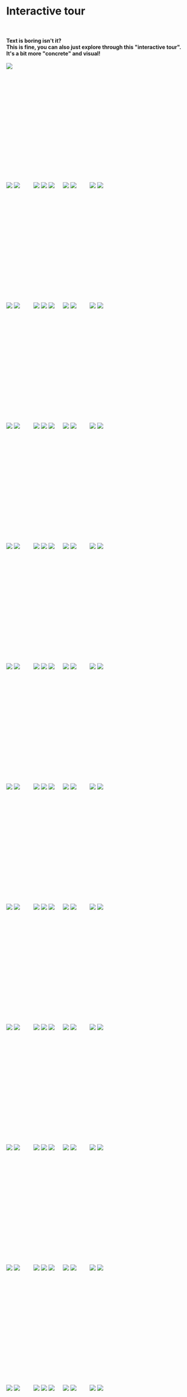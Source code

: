 # Interactive tour

<br><br>
<b>Text is boring isn't it?</b>  
<b>This is fine, you can also just explore through this "interactive tour".</b>  
<b>It's a bit more "concrete" and visual!</b>
<br><br>
<a href="https://github.com/pl453s/linux-mint-gnome/blob/main/github/tour.md#1msd"><img src="begin.png"></a>

<br><br><br><br><br><br><br><br><br><br><br><br><br><br><br><br>

<span id="1whl">
  <a href="https://github.com/pl453s/linux-mint-gnome/blob/main/github/tour.md#1whl"><img src="back_inactive.png"></a>
  <a href="https://github.com/pl453s/linux-mint-gnome/blob/main/github/tour.md#2whl"><img src="next.png"></a>
  &emsp;&emsp;
  <a href="https://github.com/pl453s/linux-mint-gnome/blob/main/github/tour.md#1whl"><img src="panel_on_inactive.png"></a>
  <a href="https://github.com/pl453s/linux-mint-gnome/blob/main/github/tour.md#1whl"><img src="dock_off_inactive.png"></a>
  <a href="https://github.com/pl453s/linux-mint-gnome/blob/main/github/tour.md#1whl"><img src="dash_off_inactive.png"></a>
  &emsp;
  <a href="https://github.com/pl453s/linux-mint-gnome/blob/main/github/tour.md#1whl"><img src="icons_off_inactive.png"></a>
  <a href="https://github.com/pl453s/linux-mint-gnome/blob/main/github/tour.md#1whl"><img src="dark_off_inactive.png"></a>
  &emsp;&emsp;
  <a href="https://github.com/pl453s/linux-mint-gnome/tree/main"><img src="exit.png"></a>
  <img src="1.gif">
</span>

<br><br><br><br><br><br><br><br><br><br><br><br><br><br><br><br>

<span id="1whd">
  <a href="https://github.com/pl453s/linux-mint-gnome/blob/main/github/tour.md#1whd"><img src="back_inactive.png"></a>
  <a href="https://github.com/pl453s/linux-mint-gnome/blob/main/github/tour.md#2whd"><img src="next.png"></a>
  &emsp;&emsp;
  <a href="https://github.com/pl453s/linux-mint-gnome/blob/main/github/tour.md#1whd"><img src="panel_on_inactive.png"></a>
  <a href="https://github.com/pl453s/linux-mint-gnome/blob/main/github/tour.md#1whd"><img src="dock_off_inactive.png"></a>
  <a href="https://github.com/pl453s/linux-mint-gnome/blob/main/github/tour.md#1whd"><img src="dash_off_inactive.png"></a>
  &emsp;
  <a href="https://github.com/pl453s/linux-mint-gnome/blob/main/github/tour.md#1whd"><img src="icons_off_inactive.png"></a>
  <a href="https://github.com/pl453s/linux-mint-gnome/blob/main/github/tour.md#1whd"><img src="dark_on_inactive.png"></a>
  &emsp;&emsp;
  <a href="https://github.com/pl453s/linux-mint-gnome/tree/main"><img src="exit.png"></a>
  <img src="1.gif">
</span>

<br><br><br><br><br><br><br><br><br><br><br><br><br><br><br><br>

<span id="1wsl">
  <a href="https://github.com/pl453s/linux-mint-gnome/blob/main/github/tour.md#1wsl"><img src="back_inactive.png"></a>
  <a href="https://github.com/pl453s/linux-mint-gnome/blob/main/github/tour.md#2wsl"><img src="next.png"></a>
  &emsp;&emsp;
  <a href="https://github.com/pl453s/linux-mint-gnome/blob/main/github/tour.md#1wsl"><img src="panel_on_inactive.png"></a>
  <a href="https://github.com/pl453s/linux-mint-gnome/blob/main/github/tour.md#1wsl"><img src="dock_off_inactive.png"></a>
  <a href="https://github.com/pl453s/linux-mint-gnome/blob/main/github/tour.md#1wsl"><img src="dash_off_inactive.png"></a>
  &emsp;
  <a href="https://github.com/pl453s/linux-mint-gnome/blob/main/github/tour.md#1wsl"><img src="icons_on_inactive.png"></a>
  <a href="https://github.com/pl453s/linux-mint-gnome/blob/main/github/tour.md#1wsl"><img src="dark_off_inactive.png"></a>
  &emsp;&emsp;
  <a href="https://github.com/pl453s/linux-mint-gnome/tree/main"><img src="exit.png"></a>
  <img src="1.gif">
</span>

<br><br><br><br><br><br><br><br><br><br><br><br><br><br><br><br>

<span id="1wsd">
  <a href="https://github.com/pl453s/linux-mint-gnome/blob/main/github/tour.md#1wsd"><img src="back_inactive.png"></a>
  <a href="https://github.com/pl453s/linux-mint-gnome/blob/main/github/tour.md#2wsd"><img src="next.png"></a>
  &emsp;&emsp;
  <a href="https://github.com/pl453s/linux-mint-gnome/blob/main/github/tour.md#1wsd"><img src="panel_on_inactive.png"></a>
  <a href="https://github.com/pl453s/linux-mint-gnome/blob/main/github/tour.md#1wsd"><img src="dock_off_inactive.png"></a>
  <a href="https://github.com/pl453s/linux-mint-gnome/blob/main/github/tour.md#1wsd"><img src="dash_off_inactive.png"></a>
  &emsp;
  <a href="https://github.com/pl453s/linux-mint-gnome/blob/main/github/tour.md#1wsd"><img src="icons_on_inactive.png"></a>
  <a href="https://github.com/pl453s/linux-mint-gnome/blob/main/github/tour.md#1wsd"><img src="dark_on_inactive.png"></a>
  &emsp;&emsp;
  <a href="https://github.com/pl453s/linux-mint-gnome/tree/main"><img src="exit.png"></a>
  <img src="1.gif">
</span>

<br><br><br><br><br><br><br><br><br><br><br><br><br><br><br><br>

<span id="1mhl">
  <a href="https://github.com/pl453s/linux-mint-gnome/blob/main/github/tour.md#1mhl"><img src="back_inactive.png"></a>
  <a href="https://github.com/pl453s/linux-mint-gnome/blob/main/github/tour.md#2mhl"><img src="next.png"></a>
  &emsp;&emsp;
  <a href="https://github.com/pl453s/linux-mint-gnome/blob/main/github/tour.md#1mhl"><img src="panel_off_inactive.png"></a>
  <a href="https://github.com/pl453s/linux-mint-gnome/blob/main/github/tour.md#1mhl"><img src="dock_on_inactive.png"></a>
  <a href="https://github.com/pl453s/linux-mint-gnome/blob/main/github/tour.md#1mhl"><img src="dash_off_inactive.png"></a>
  &emsp;
  <a href="https://github.com/pl453s/linux-mint-gnome/blob/main/github/tour.md#1mhl"><img src="icons_off_inactive.png"></a>
  <a href="https://github.com/pl453s/linux-mint-gnome/blob/main/github/tour.md#1mhl"><img src="dark_off_inactive.png"></a>
  &emsp;&emsp;
  <a href="https://github.com/pl453s/linux-mint-gnome/tree/main"><img src="exit.png"></a>
  <img src="1.gif">
</span>

<br><br><br><br><br><br><br><br><br><br><br><br><br><br><br><br>

<span id="1mhd">
  <a href="https://github.com/pl453s/linux-mint-gnome/blob/main/github/tour.md#1mhd"><img src="back_inactive.png"></a>
  <a href="https://github.com/pl453s/linux-mint-gnome/blob/main/github/tour.md#2mhd"><img src="next.png"></a>
  &emsp;&emsp;
  <a href="https://github.com/pl453s/linux-mint-gnome/blob/main/github/tour.md#1mhd"><img src="panel_off_inactive.png"></a>
  <a href="https://github.com/pl453s/linux-mint-gnome/blob/main/github/tour.md#1mhd"><img src="dock_on_inactive.png"></a>
  <a href="https://github.com/pl453s/linux-mint-gnome/blob/main/github/tour.md#1mhd"><img src="dash_off_inactive.png"></a>
  &emsp;
  <a href="https://github.com/pl453s/linux-mint-gnome/blob/main/github/tour.md#1mhd"><img src="icons_off_inactive.png"></a>
  <a href="https://github.com/pl453s/linux-mint-gnome/blob/main/github/tour.md#1mhd"><img src="dark_on_inactive.png"></a>
  &emsp;&emsp;
  <a href="https://github.com/pl453s/linux-mint-gnome/tree/main"><img src="exit.png"></a>
  <img src="1.gif">
</span>

<br><br><br><br><br><br><br><br><br><br><br><br><br><br><br><br>

<span id="1msl">
  <a href="https://github.com/pl453s/linux-mint-gnome/blob/main/github/tour.md#1msl"><img src="back_inactive.png"></a>
  <a href="https://github.com/pl453s/linux-mint-gnome/blob/main/github/tour.md#2msl"><img src="next.png"></a>
  &emsp;&emsp;
  <a href="https://github.com/pl453s/linux-mint-gnome/blob/main/github/tour.md#1msl"><img src="panel_off_inactive.png"></a>
  <a href="https://github.com/pl453s/linux-mint-gnome/blob/main/github/tour.md#1msl"><img src="dock_on_inactive.png"></a>
  <a href="https://github.com/pl453s/linux-mint-gnome/blob/main/github/tour.md#1msl"><img src="dash_off_inactive.png"></a>
  &emsp;
  <a href="https://github.com/pl453s/linux-mint-gnome/blob/main/github/tour.md#1msl"><img src="icons_on_inactive.png"></a>
  <a href="https://github.com/pl453s/linux-mint-gnome/blob/main/github/tour.md#1msl"><img src="dark_off_inactive.png"></a>
  &emsp;&emsp;
  <a href="https://github.com/pl453s/linux-mint-gnome/tree/main"><img src="exit.png"></a>
  <img src="1.gif">
</span>

<br><br><br><br><br><br><br><br><br><br><br><br><br><br><br><br>

<span id="1msd">
  <a href="https://github.com/pl453s/linux-mint-gnome/blob/main/github/tour.md#1msd"><img src="back_inactive.png"></a>
  <a href="https://github.com/pl453s/linux-mint-gnome/blob/main/github/tour.md#2msd"><img src="next.png"></a>
  &emsp;&emsp;
  <a href="https://github.com/pl453s/linux-mint-gnome/blob/main/github/tour.md#1msd"><img src="panel_off_inactive.png"></a>
  <a href="https://github.com/pl453s/linux-mint-gnome/blob/main/github/tour.md#1msd"><img src="dock_on_inactive.png"></a>
  <a href="https://github.com/pl453s/linux-mint-gnome/blob/main/github/tour.md#1msd"><img src="dash_off_inactive.png"></a>
  &emsp;
  <a href="https://github.com/pl453s/linux-mint-gnome/blob/main/github/tour.md#1msd"><img src="icons_on_inactive.png"></a>
  <a href="https://github.com/pl453s/linux-mint-gnome/blob/main/github/tour.md#1msd"><img src="dark_on_inactive.png"></a>
  &emsp;&emsp;
  <a href="https://github.com/pl453s/linux-mint-gnome/tree/main"><img src="exit.png"></a>
  <img src="1.gif">
</span>

<br><br><br><br><br><br><br><br><br><br><br><br><br><br><br><br>

<span id="1ghl">
  <a href="https://github.com/pl453s/linux-mint-gnome/blob/main/github/tour.md#1ghl"><img src="back_inactive.png"></a>
  <a href="https://github.com/pl453s/linux-mint-gnome/blob/main/github/tour.md#2ghl"><img src="next.png"></a>
  &emsp;&emsp;
  <a href="https://github.com/pl453s/linux-mint-gnome/blob/main/github/tour.md#1ghl"><img src="panel_off_inactive.png"></a>
  <a href="https://github.com/pl453s/linux-mint-gnome/blob/main/github/tour.md#1ghl"><img src="dock_off_inactive.png"></a>
  <a href="https://github.com/pl453s/linux-mint-gnome/blob/main/github/tour.md#1ghl"><img src="dash_on_inactive.png"></a>
  &emsp;
  <a href="https://github.com/pl453s/linux-mint-gnome/blob/main/github/tour.md#1ghl"><img src="icons_off_inactive.png"></a>
  <a href="https://github.com/pl453s/linux-mint-gnome/blob/main/github/tour.md#1ghl"><img src="dark_off_inactive.png"></a>
  &emsp;&emsp;
  <a href="https://github.com/pl453s/linux-mint-gnome/tree/main"><img src="exit.png"></a>
  <img src="1.gif">
</span>

<br><br><br><br><br><br><br><br><br><br><br><br><br><br><br><br>

<span id="1ghd">
  <a href="https://github.com/pl453s/linux-mint-gnome/blob/main/github/tour.md#1ghd"><img src="back_inactive.png"></a>
  <a href="https://github.com/pl453s/linux-mint-gnome/blob/main/github/tour.md#2ghd"><img src="next.png"></a>
  &emsp;&emsp;
  <a href="https://github.com/pl453s/linux-mint-gnome/blob/main/github/tour.md#1ghd"><img src="panel_off_inactive.png"></a>
  <a href="https://github.com/pl453s/linux-mint-gnome/blob/main/github/tour.md#1ghd"><img src="dock_off_inactive.png"></a>
  <a href="https://github.com/pl453s/linux-mint-gnome/blob/main/github/tour.md#1ghd"><img src="dash_on_inactive.png"></a>
  &emsp;
  <a href="https://github.com/pl453s/linux-mint-gnome/blob/main/github/tour.md#1ghd"><img src="icons_off_inactive.png"></a>
  <a href="https://github.com/pl453s/linux-mint-gnome/blob/main/github/tour.md#1ghd"><img src="dark_on_inactive.png"></a>
  &emsp;&emsp;
  <a href="https://github.com/pl453s/linux-mint-gnome/tree/main"><img src="exit.png"></a>
  <img src="1.gif">
</span>

<br><br><br><br><br><br><br><br><br><br><br><br><br><br><br><br>

<span id="1gsl">
  <a href="https://github.com/pl453s/linux-mint-gnome/blob/main/github/tour.md#1gsl"><img src="back_inactive.png"></a>
  <a href="https://github.com/pl453s/linux-mint-gnome/blob/main/github/tour.md#2gsl"><img src="next.png"></a>
  &emsp;&emsp;
  <a href="https://github.com/pl453s/linux-mint-gnome/blob/main/github/tour.md#1gsl"><img src="panel_off_inactive.png"></a>
  <a href="https://github.com/pl453s/linux-mint-gnome/blob/main/github/tour.md#1gsl"><img src="dock_off_inactive.png"></a>
  <a href="https://github.com/pl453s/linux-mint-gnome/blob/main/github/tour.md#1gsl"><img src="dash_on_inactive.png"></a>
  &emsp;
  <a href="https://github.com/pl453s/linux-mint-gnome/blob/main/github/tour.md#1gsl"><img src="icons_on_inactive.png"></a>
  <a href="https://github.com/pl453s/linux-mint-gnome/blob/main/github/tour.md#1gsl"><img src="dark_off_inactive.png"></a>
  &emsp;&emsp;
  <a href="https://github.com/pl453s/linux-mint-gnome/tree/main"><img src="exit.png"></a>
  <img src="1.gif">
</span>

<br><br><br><br><br><br><br><br><br><br><br><br><br><br><br><br>

<span id="1gsd">
  <a href="https://github.com/pl453s/linux-mint-gnome/blob/main/github/tour.md#1gsd"><img src="back_inactive.png"></a>
  <a href="https://github.com/pl453s/linux-mint-gnome/blob/main/github/tour.md#2gsd"><img src="next.png"></a>
  &emsp;&emsp;
  <a href="https://github.com/pl453s/linux-mint-gnome/blob/main/github/tour.md#1gsd"><img src="panel_off_inactive.png"></a>
  <a href="https://github.com/pl453s/linux-mint-gnome/blob/main/github/tour.md#1gsd"><img src="dock_off_inactive.png"></a>
  <a href="https://github.com/pl453s/linux-mint-gnome/blob/main/github/tour.md#1gsd"><img src="dash_on_inactive.png"></a>
  &emsp;
  <a href="https://github.com/pl453s/linux-mint-gnome/blob/main/github/tour.md#1gsd"><img src="icons_on_inactive.png"></a>
  <a href="https://github.com/pl453s/linux-mint-gnome/blob/main/github/tour.md#1gsd"><img src="dark_on_inactive.png"></a>
  &emsp;&emsp;
  <a href="https://github.com/pl453s/linux-mint-gnome/tree/main"><img src="exit.png"></a>
  <img src="1.gif">
</span>

<br><br><br><br><br><br><br><br><br><br><br><br><br><br><br><br>

<span id="2whl">
  <a href="https://github.com/pl453s/linux-mint-gnome/blob/main/github/tour.md#1whl"><img src="back.png"></a>
  <a href="https://github.com/pl453s/linux-mint-gnome/blob/main/github/tour.md#3whl"><img src="next.png"></a>
  &emsp;&emsp;
  <a href="https://github.com/pl453s/linux-mint-gnome/blob/main/github/tour.md#2whl"><img src="panel_on_inactive.png"></a>
  <a href="https://github.com/pl453s/linux-mint-gnome/blob/main/github/tour.md#2whl"><img src="dock_off_inactive.png"></a>
  <a href="https://github.com/pl453s/linux-mint-gnome/blob/main/github/tour.md#2whl"><img src="dash_off_inactive.png"></a>
  &emsp;
  <a href="https://github.com/pl453s/linux-mint-gnome/blob/main/github/tour.md#2whl"><img src="icons_off_inactive.png"></a>
  <a href="https://github.com/pl453s/linux-mint-gnome/blob/main/github/tour.md#2whl"><img src="dark_off_inactive.png"></a>
  &emsp;&emsp;
  <a href="https://github.com/pl453s/linux-mint-gnome/tree/main"><img src="exit.png"></a>
  <img src="2.png">
</span>

<br><br><br><br><br><br><br><br><br><br><br><br><br><br><br><br>

<span id="2whd">
  <a href="https://github.com/pl453s/linux-mint-gnome/blob/main/github/tour.md#1whd"><img src="back.png"></a>
  <a href="https://github.com/pl453s/linux-mint-gnome/blob/main/github/tour.md#3whd"><img src="next.png"></a>
  &emsp;&emsp;
  <a href="https://github.com/pl453s/linux-mint-gnome/blob/main/github/tour.md#2whd"><img src="panel_on_inactive.png"></a>
  <a href="https://github.com/pl453s/linux-mint-gnome/blob/main/github/tour.md#2whd"><img src="dock_off_inactive.png"></a>
  <a href="https://github.com/pl453s/linux-mint-gnome/blob/main/github/tour.md#2whd"><img src="dash_off_inactive.png"></a>
  &emsp;
  <a href="https://github.com/pl453s/linux-mint-gnome/blob/main/github/tour.md#2whd"><img src="icons_off_inactive.png"></a>
  <a href="https://github.com/pl453s/linux-mint-gnome/blob/main/github/tour.md#2whd"><img src="dark_on_inactive.png"></a>
  &emsp;&emsp;
  <a href="https://github.com/pl453s/linux-mint-gnome/tree/main"><img src="exit.png"></a>
  <img src="2.png">
</span>

<br><br><br><br><br><br><br><br><br><br><br><br><br><br><br><br>

<span id="2wsl">
  <a href="https://github.com/pl453s/linux-mint-gnome/blob/main/github/tour.md#1wsl"><img src="back.png"></a>
  <a href="https://github.com/pl453s/linux-mint-gnome/blob/main/github/tour.md#3wsl"><img src="next.png"></a>
  &emsp;&emsp;
  <a href="https://github.com/pl453s/linux-mint-gnome/blob/main/github/tour.md#2wsl"><img src="panel_on_inactive.png"></a>
  <a href="https://github.com/pl453s/linux-mint-gnome/blob/main/github/tour.md#2wsl"><img src="dock_off_inactive.png"></a>
  <a href="https://github.com/pl453s/linux-mint-gnome/blob/main/github/tour.md#2wsl"><img src="dash_off_inactive.png"></a>
  &emsp;
  <a href="https://github.com/pl453s/linux-mint-gnome/blob/main/github/tour.md#2wsl"><img src="icons_on_inactive.png"></a>
  <a href="https://github.com/pl453s/linux-mint-gnome/blob/main/github/tour.md#2wsl"><img src="dark_off_inactive.png"></a>
  &emsp;&emsp;
  <a href="https://github.com/pl453s/linux-mint-gnome/tree/main"><img src="exit.png"></a>
  <img src="2.png">
</span>

<br><br><br><br><br><br><br><br><br><br><br><br><br><br><br><br>

<span id="2wsd">
  <a href="https://github.com/pl453s/linux-mint-gnome/blob/main/github/tour.md#1wsd"><img src="back.png"></a>
  <a href="https://github.com/pl453s/linux-mint-gnome/blob/main/github/tour.md#3wsd"><img src="next.png"></a>
  &emsp;&emsp;
  <a href="https://github.com/pl453s/linux-mint-gnome/blob/main/github/tour.md#2wsd"><img src="panel_on_inactive.png"></a>
  <a href="https://github.com/pl453s/linux-mint-gnome/blob/main/github/tour.md#2wsd"><img src="dock_off_inactive.png"></a>
  <a href="https://github.com/pl453s/linux-mint-gnome/blob/main/github/tour.md#2wsd"><img src="dash_off_inactive.png"></a>
  &emsp;
  <a href="https://github.com/pl453s/linux-mint-gnome/blob/main/github/tour.md#2wsd"><img src="icons_on_inactive.png"></a>
  <a href="https://github.com/pl453s/linux-mint-gnome/blob/main/github/tour.md#2wsd"><img src="dark_on_inactive.png"></a>
  &emsp;&emsp;
  <a href="https://github.com/pl453s/linux-mint-gnome/tree/main"><img src="exit.png"></a>
  <img src="2.png">
</span>

<br><br><br><br><br><br><br><br><br><br><br><br><br><br><br><br>

<span id="2mhl">
  <a href="https://github.com/pl453s/linux-mint-gnome/blob/main/github/tour.md#1mhl"><img src="back.png"></a>
  <a href="https://github.com/pl453s/linux-mint-gnome/blob/main/github/tour.md#3mhl"><img src="next.png"></a>
  &emsp;&emsp;
  <a href="https://github.com/pl453s/linux-mint-gnome/blob/main/github/tour.md#2mhl"><img src="panel_off_inactive.png"></a>
  <a href="https://github.com/pl453s/linux-mint-gnome/blob/main/github/tour.md#2mhl"><img src="dock_on_inactive.png"></a>
  <a href="https://github.com/pl453s/linux-mint-gnome/blob/main/github/tour.md#2mhl"><img src="dash_off_inactive.png"></a>
  &emsp;
  <a href="https://github.com/pl453s/linux-mint-gnome/blob/main/github/tour.md#2mhl"><img src="icons_off_inactive.png"></a>
  <a href="https://github.com/pl453s/linux-mint-gnome/blob/main/github/tour.md#2mhl"><img src="dark_off_inactive.png"></a>
  &emsp;&emsp;
  <a href="https://github.com/pl453s/linux-mint-gnome/tree/main"><img src="exit.png"></a>
  <img src="2.png">
</span>

<br><br><br><br><br><br><br><br><br><br><br><br><br><br><br><br>

<span id="2mhd">
  <a href="https://github.com/pl453s/linux-mint-gnome/blob/main/github/tour.md#1mhd"><img src="back.png"></a>
  <a href="https://github.com/pl453s/linux-mint-gnome/blob/main/github/tour.md#3mhd"><img src="next.png"></a>
  &emsp;&emsp;
  <a href="https://github.com/pl453s/linux-mint-gnome/blob/main/github/tour.md#2mhd"><img src="panel_off_inactive.png"></a>
  <a href="https://github.com/pl453s/linux-mint-gnome/blob/main/github/tour.md#2mhd"><img src="dock_on_inactive.png"></a>
  <a href="https://github.com/pl453s/linux-mint-gnome/blob/main/github/tour.md#2mhd"><img src="dash_off_inactive.png"></a>
  &emsp;
  <a href="https://github.com/pl453s/linux-mint-gnome/blob/main/github/tour.md#2mhd"><img src="icons_off_inactive.png"></a>
  <a href="https://github.com/pl453s/linux-mint-gnome/blob/main/github/tour.md#2mhd"><img src="dark_on_inactive.png"></a>
  &emsp;&emsp;
  <a href="https://github.com/pl453s/linux-mint-gnome/tree/main"><img src="exit.png"></a>
  <img src="2.png">
</span>

<br><br><br><br><br><br><br><br><br><br><br><br><br><br><br><br>

<span id="2msl">
  <a href="https://github.com/pl453s/linux-mint-gnome/blob/main/github/tour.md#1msl"><img src="back.png"></a>
  <a href="https://github.com/pl453s/linux-mint-gnome/blob/main/github/tour.md#3msl"><img src="next.png"></a>
  &emsp;&emsp;
  <a href="https://github.com/pl453s/linux-mint-gnome/blob/main/github/tour.md#2msl"><img src="panel_off_inactive.png"></a>
  <a href="https://github.com/pl453s/linux-mint-gnome/blob/main/github/tour.md#2msl"><img src="dock_on_inactive.png"></a>
  <a href="https://github.com/pl453s/linux-mint-gnome/blob/main/github/tour.md#2msl"><img src="dash_off_inactive.png"></a>
  &emsp;
  <a href="https://github.com/pl453s/linux-mint-gnome/blob/main/github/tour.md#2msl"><img src="icons_on_inactive.png"></a>
  <a href="https://github.com/pl453s/linux-mint-gnome/blob/main/github/tour.md#2msl"><img src="dark_off_inactive.png"></a>
  &emsp;&emsp;
  <a href="https://github.com/pl453s/linux-mint-gnome/tree/main"><img src="exit.png"></a>
  <img src="2.png">
</span>

<br><br><br><br><br><br><br><br><br><br><br><br><br><br><br><br>

<span id="2msd">
  <a href="https://github.com/pl453s/linux-mint-gnome/blob/main/github/tour.md#1msd"><img src="back.png"></a>
  <a href="https://github.com/pl453s/linux-mint-gnome/blob/main/github/tour.md#3msd"><img src="next.png"></a>
  &emsp;&emsp;
  <a href="https://github.com/pl453s/linux-mint-gnome/blob/main/github/tour.md#2msd"><img src="panel_off_inactive.png"></a>
  <a href="https://github.com/pl453s/linux-mint-gnome/blob/main/github/tour.md#2msd"><img src="dock_on_inactive.png"></a>
  <a href="https://github.com/pl453s/linux-mint-gnome/blob/main/github/tour.md#2msd"><img src="dash_off_inactive.png"></a>
  &emsp;
  <a href="https://github.com/pl453s/linux-mint-gnome/blob/main/github/tour.md#2msd"><img src="icons_on_inactive.png"></a>
  <a href="https://github.com/pl453s/linux-mint-gnome/blob/main/github/tour.md#2msd"><img src="dark_on_inactive.png"></a>
  &emsp;&emsp;
  <a href="https://github.com/pl453s/linux-mint-gnome/tree/main"><img src="exit.png"></a>
  <img src="2.png">
</span>

<br><br><br><br><br><br><br><br><br><br><br><br><br><br><br><br>

<span id="2ghl">
  <a href="https://github.com/pl453s/linux-mint-gnome/blob/main/github/tour.md#1ghl"><img src="back.png"></a>
  <a href="https://github.com/pl453s/linux-mint-gnome/blob/main/github/tour.md#3ghl"><img src="next.png"></a>
  &emsp;&emsp;
  <a href="https://github.com/pl453s/linux-mint-gnome/blob/main/github/tour.md#2ghl"><img src="panel_off_inactive.png"></a>
  <a href="https://github.com/pl453s/linux-mint-gnome/blob/main/github/tour.md#2ghl"><img src="dock_off_inactive.png"></a>
  <a href="https://github.com/pl453s/linux-mint-gnome/blob/main/github/tour.md#2ghl"><img src="dash_on_inactive.png"></a>
  &emsp;
  <a href="https://github.com/pl453s/linux-mint-gnome/blob/main/github/tour.md#2ghl"><img src="icons_off_inactive.png"></a>
  <a href="https://github.com/pl453s/linux-mint-gnome/blob/main/github/tour.md#2ghl"><img src="dark_off_inactive.png"></a>
  &emsp;&emsp;
  <a href="https://github.com/pl453s/linux-mint-gnome/tree/main"><img src="exit.png"></a>
  <img src="2.png">
</span>

<br><br><br><br><br><br><br><br><br><br><br><br><br><br><br><br>

<span id="2ghd">
  <a href="https://github.com/pl453s/linux-mint-gnome/blob/main/github/tour.md#1ghd"><img src="back.png"></a>
  <a href="https://github.com/pl453s/linux-mint-gnome/blob/main/github/tour.md#3ghd"><img src="next.png"></a>
  &emsp;&emsp;
  <a href="https://github.com/pl453s/linux-mint-gnome/blob/main/github/tour.md#2ghd"><img src="panel_off_inactive.png"></a>
  <a href="https://github.com/pl453s/linux-mint-gnome/blob/main/github/tour.md#2ghd"><img src="dock_off_inactive.png"></a>
  <a href="https://github.com/pl453s/linux-mint-gnome/blob/main/github/tour.md#2ghd"><img src="dash_on_inactive.png"></a>
  &emsp;
  <a href="https://github.com/pl453s/linux-mint-gnome/blob/main/github/tour.md#2ghd"><img src="icons_off_inactive.png"></a>
  <a href="https://github.com/pl453s/linux-mint-gnome/blob/main/github/tour.md#2ghd"><img src="dark_on_inactive.png"></a>
  &emsp;&emsp;
  <a href="https://github.com/pl453s/linux-mint-gnome/tree/main"><img src="exit.png"></a>
  <img src="2.png">
</span>

<br><br><br><br><br><br><br><br><br><br><br><br><br><br><br><br>

<span id="2gsl">
  <a href="https://github.com/pl453s/linux-mint-gnome/blob/main/github/tour.md#1gsl"><img src="back.png"></a>
  <a href="https://github.com/pl453s/linux-mint-gnome/blob/main/github/tour.md#3gsl"><img src="next.png"></a>
  &emsp;&emsp;
  <a href="https://github.com/pl453s/linux-mint-gnome/blob/main/github/tour.md#2gsl"><img src="panel_off_inactive.png"></a>
  <a href="https://github.com/pl453s/linux-mint-gnome/blob/main/github/tour.md#2gsl"><img src="dock_off_inactive.png"></a>
  <a href="https://github.com/pl453s/linux-mint-gnome/blob/main/github/tour.md#2gsl"><img src="dash_on_inactive.png"></a>
  &emsp;
  <a href="https://github.com/pl453s/linux-mint-gnome/blob/main/github/tour.md#2gsl"><img src="icons_on_inactive.png"></a>
  <a href="https://github.com/pl453s/linux-mint-gnome/blob/main/github/tour.md#2gsl"><img src="dark_off_inactive.png"></a>
  &emsp;&emsp;
  <a href="https://github.com/pl453s/linux-mint-gnome/tree/main"><img src="exit.png"></a>
  <img src="2.png">
</span>

<br><br><br><br><br><br><br><br><br><br><br><br><br><br><br><br>

<span id="2gsd">
  <a href="https://github.com/pl453s/linux-mint-gnome/blob/main/github/tour.md#1gsd"><img src="back.png"></a>
  <a href="https://github.com/pl453s/linux-mint-gnome/blob/main/github/tour.md#3gsd"><img src="next.png"></a>
  &emsp;&emsp;
  <a href="https://github.com/pl453s/linux-mint-gnome/blob/main/github/tour.md#2gsd"><img src="panel_off_inactive.png"></a>
  <a href="https://github.com/pl453s/linux-mint-gnome/blob/main/github/tour.md#2gsd"><img src="dock_off_inactive.png"></a>
  <a href="https://github.com/pl453s/linux-mint-gnome/blob/main/github/tour.md#2gsd"><img src="dash_on_inactive.png"></a>
  &emsp;
  <a href="https://github.com/pl453s/linux-mint-gnome/blob/main/github/tour.md#2gsd"><img src="icons_on_inactive.png"></a>
  <a href="https://github.com/pl453s/linux-mint-gnome/blob/main/github/tour.md#2gsd"><img src="dark_on_inactive.png"></a>
  &emsp;&emsp;
  <a href="https://github.com/pl453s/linux-mint-gnome/tree/main"><img src="exit.png"></a>
  <img src="2.png">
</span>

<br><br><br><br><br><br><br><br><br><br><br><br><br><br><br><br>

<span id="3whl">
  <a href="https://github.com/pl453s/linux-mint-gnome/blob/main/github/tour.md#2whl"><img src="back.png"></a>
  <a href="https://github.com/pl453s/linux-mint-gnome/blob/main/github/tour.md#4whl"><img src="next.png"></a>
  &emsp;&emsp;
  <a href="https://github.com/pl453s/linux-mint-gnome/blob/main/github/tour.md#3whl"><img src="panel_on.png"></a>
  <a href="https://github.com/pl453s/linux-mint-gnome/blob/main/github/tour.md#3mhl"><img src="dock_off.png"></a>
  <a href="https://github.com/pl453s/linux-mint-gnome/blob/main/github/tour.md#3ghl"><img src="dash_off.png"></a>
  &emsp;
  <a href="https://github.com/pl453s/linux-mint-gnome/blob/main/github/tour.md#3wsl"><img src="icons_off.png"></a>
  <a href="https://github.com/pl453s/linux-mint-gnome/blob/main/github/tour.md#3whd"><img src="dark_off.png"></a>
  &emsp;&emsp;
  <a href="https://github.com/pl453s/linux-mint-gnome/tree/main"><img src="exit.png"></a>
  <img src="3_whl.png">
</span>

<br><br><br><br><br><br><br><br><br><br><br><br><br><br><br><br>

<span id="3whd">
  <a href="https://github.com/pl453s/linux-mint-gnome/blob/main/github/tour.md#2whd"><img src="back.png"></a>
  <a href="https://github.com/pl453s/linux-mint-gnome/blob/main/github/tour.md#4whd"><img src="next.png"></a>
  &emsp;&emsp;
  <a href="https://github.com/pl453s/linux-mint-gnome/blob/main/github/tour.md#3whd"><img src="panel_on.png"></a>
  <a href="https://github.com/pl453s/linux-mint-gnome/blob/main/github/tour.md#3mhd"><img src="dock_off.png"></a>
  <a href="https://github.com/pl453s/linux-mint-gnome/blob/main/github/tour.md#3ghd"><img src="dash_off.png"></a>
  &emsp;
  <a href="https://github.com/pl453s/linux-mint-gnome/blob/main/github/tour.md#3wsd"><img src="icons_off.png"></a>
  <a href="https://github.com/pl453s/linux-mint-gnome/blob/main/github/tour.md#3whl"><img src="dark_on.png"></a>
  &emsp;&emsp;
  <a href="https://github.com/pl453s/linux-mint-gnome/tree/main"><img src="exit.png"></a>
  <img src="3_whd.png">
</span>

<br><br><br><br><br><br><br><br><br><br><br><br><br><br><br><br>

<span id="3wsl">
  <a href="https://github.com/pl453s/linux-mint-gnome/blob/main/github/tour.md#2wsl"><img src="back.png"></a>
  <a href="https://github.com/pl453s/linux-mint-gnome/blob/main/github/tour.md#4wsl"><img src="next.png"></a>
  &emsp;&emsp;
  <a href="https://github.com/pl453s/linux-mint-gnome/blob/main/github/tour.md#3wsl"><img src="panel_on.png"></a>
  <a href="https://github.com/pl453s/linux-mint-gnome/blob/main/github/tour.md#3msl"><img src="dock_off.png"></a>
  <a href="https://github.com/pl453s/linux-mint-gnome/blob/main/github/tour.md#3gsl"><img src="dash_off.png"></a>
  &emsp;
  <a href="https://github.com/pl453s/linux-mint-gnome/blob/main/github/tour.md#3whl"><img src="icons_on.png"></a>
  <a href="https://github.com/pl453s/linux-mint-gnome/blob/main/github/tour.md#3wsd"><img src="dark_off.png"></a>
  &emsp;&emsp;
  <a href="https://github.com/pl453s/linux-mint-gnome/tree/main"><img src="exit.png"></a>
  <img src="3_wsl.png">
</span>

<br><br><br><br><br><br><br><br><br><br><br><br><br><br><br><br>

<span id="3wsd">
  <a href="https://github.com/pl453s/linux-mint-gnome/blob/main/github/tour.md#2wsd"><img src="back.png"></a>
  <a href="https://github.com/pl453s/linux-mint-gnome/blob/main/github/tour.md#4wsd"><img src="next.png"></a>
  &emsp;&emsp;
  <a href="https://github.com/pl453s/linux-mint-gnome/blob/main/github/tour.md#3wsd"><img src="panel_on.png"></a>
  <a href="https://github.com/pl453s/linux-mint-gnome/blob/main/github/tour.md#3msd"><img src="dock_off.png"></a>
  <a href="https://github.com/pl453s/linux-mint-gnome/blob/main/github/tour.md#3gsd"><img src="dash_off.png"></a>
  &emsp;
  <a href="https://github.com/pl453s/linux-mint-gnome/blob/main/github/tour.md#3whd"><img src="icons_on.png"></a>
  <a href="https://github.com/pl453s/linux-mint-gnome/blob/main/github/tour.md#3wsl"><img src="dark_on.png"></a>
  &emsp;&emsp;
  <a href="https://github.com/pl453s/linux-mint-gnome/tree/main"><img src="exit.png"></a>
  <img src="3_wsd.png">
</span>

<br><br><br><br><br><br><br><br><br><br><br><br><br><br><br><br>

<span id="3mhl">
  <a href="https://github.com/pl453s/linux-mint-gnome/blob/main/github/tour.md#2mhl"><img src="back.png"></a>
  <a href="https://github.com/pl453s/linux-mint-gnome/blob/main/github/tour.md#4mhl"><img src="next.png"></a>
  &emsp;&emsp;
  <a href="https://github.com/pl453s/linux-mint-gnome/blob/main/github/tour.md#3whl"><img src="panel_off.png"></a>
  <a href="https://github.com/pl453s/linux-mint-gnome/blob/main/github/tour.md#3mhl"><img src="dock_on.png"></a>
  <a href="https://github.com/pl453s/linux-mint-gnome/blob/main/github/tour.md#3ghl"><img src="dash_off.png"></a>
  &emsp;
  <a href="https://github.com/pl453s/linux-mint-gnome/blob/main/github/tour.md#3msl"><img src="icons_off.png"></a>
  <a href="https://github.com/pl453s/linux-mint-gnome/blob/main/github/tour.md#3mhd"><img src="dark_off.png"></a>
  &emsp;&emsp;
  <a href="https://github.com/pl453s/linux-mint-gnome/tree/main"><img src="exit.png"></a>
  <img src="3_mhl.png">
</span>

<br><br><br><br><br><br><br><br><br><br><br><br><br><br><br><br>

<span id="3mhd">
  <a href="https://github.com/pl453s/linux-mint-gnome/blob/main/github/tour.md#2mhd"><img src="back.png"></a>
  <a href="https://github.com/pl453s/linux-mint-gnome/blob/main/github/tour.md#4mhd"><img src="next.png"></a>
  &emsp;&emsp;
  <a href="https://github.com/pl453s/linux-mint-gnome/blob/main/github/tour.md#3whd"><img src="panel_off.png"></a>
  <a href="https://github.com/pl453s/linux-mint-gnome/blob/main/github/tour.md#3mhd"><img src="dock_on.png"></a>
  <a href="https://github.com/pl453s/linux-mint-gnome/blob/main/github/tour.md#3ghd"><img src="dash_off.png"></a>
  &emsp;
  <a href="https://github.com/pl453s/linux-mint-gnome/blob/main/github/tour.md#3msd"><img src="icons_off.png"></a>
  <a href="https://github.com/pl453s/linux-mint-gnome/blob/main/github/tour.md#3mhl"><img src="dark_on.png"></a>
  &emsp;&emsp;
  <a href="https://github.com/pl453s/linux-mint-gnome/tree/main"><img src="exit.png"></a>
  <img src="3_mhd.png">
</span>

<br><br><br><br><br><br><br><br><br><br><br><br><br><br><br><br>

<span id="3msl">
  <a href="https://github.com/pl453s/linux-mint-gnome/blob/main/github/tour.md#2msl"><img src="back.png"></a>
  <a href="https://github.com/pl453s/linux-mint-gnome/blob/main/github/tour.md#4msl"><img src="next.png"></a>
  &emsp;&emsp;
  <a href="https://github.com/pl453s/linux-mint-gnome/blob/main/github/tour.md#3wsl"><img src="panel_off.png"></a>
  <a href="https://github.com/pl453s/linux-mint-gnome/blob/main/github/tour.md#3msl"><img src="dock_on.png"></a>
  <a href="https://github.com/pl453s/linux-mint-gnome/blob/main/github/tour.md#3gsl"><img src="dash_off.png"></a>
  &emsp;
  <a href="https://github.com/pl453s/linux-mint-gnome/blob/main/github/tour.md#3mhl"><img src="icons_on.png"></a>
  <a href="https://github.com/pl453s/linux-mint-gnome/blob/main/github/tour.md#3msd"><img src="dark_off.png"></a>
  &emsp;&emsp;
  <a href="https://github.com/pl453s/linux-mint-gnome/tree/main"><img src="exit.png"></a>
  <img src="3_msl.png">
</span>

<br><br><br><br><br><br><br><br><br><br><br><br><br><br><br><br>

<span id="3msd">
  <a href="https://github.com/pl453s/linux-mint-gnome/blob/main/github/tour.md#2msd"><img src="back.png"></a>
  <a href="https://github.com/pl453s/linux-mint-gnome/blob/main/github/tour.md#4msd"><img src="next.png"></a>
  &emsp;&emsp;
  <a href="https://github.com/pl453s/linux-mint-gnome/blob/main/github/tour.md#3wsd"><img src="panel_off.png"></a>
  <a href="https://github.com/pl453s/linux-mint-gnome/blob/main/github/tour.md#3msd"><img src="dock_on.png"></a>
  <a href="https://github.com/pl453s/linux-mint-gnome/blob/main/github/tour.md#3gsd"><img src="dash_off.png"></a>
  &emsp;
  <a href="https://github.com/pl453s/linux-mint-gnome/blob/main/github/tour.md#3mhd"><img src="icons_on.png"></a>
  <a href="https://github.com/pl453s/linux-mint-gnome/blob/main/github/tour.md#3msl"><img src="dark_on.png"></a>
  &emsp;&emsp;
  <a href="https://github.com/pl453s/linux-mint-gnome/tree/main"><img src="exit.png"></a>
  <img src="3_msd.png">
</span>

<br><br><br><br><br><br><br><br><br><br><br><br><br><br><br><br>

<span id="3ghl">
  <a href="https://github.com/pl453s/linux-mint-gnome/blob/main/github/tour.md#2ghl"><img src="back.png"></a>
  <a href="https://github.com/pl453s/linux-mint-gnome/blob/main/github/tour.md#4ghl"><img src="next.png"></a>
  &emsp;&emsp;
  <a href="https://github.com/pl453s/linux-mint-gnome/blob/main/github/tour.md#3whl"><img src="panel_off.png"></a>
  <a href="https://github.com/pl453s/linux-mint-gnome/blob/main/github/tour.md#3mhl"><img src="dock_off.png"></a>
  <a href="https://github.com/pl453s/linux-mint-gnome/blob/main/github/tour.md#3ghl"><img src="dash_on.png"></a>
  &emsp;
  <a href="https://github.com/pl453s/linux-mint-gnome/blob/main/github/tour.md#3gsl"><img src="icons_off.png"></a>
  <a href="https://github.com/pl453s/linux-mint-gnome/blob/main/github/tour.md#3ghd"><img src="dark_off.png"></a>
  &emsp;&emsp;
  <a href="https://github.com/pl453s/linux-mint-gnome/tree/main"><img src="exit.png"></a>
  <img src="3_ghl.png">
</span>

<br><br><br><br><br><br><br><br><br><br><br><br><br><br><br><br>

<span id="3ghd">
  <a href="https://github.com/pl453s/linux-mint-gnome/blob/main/github/tour.md#2ghd"><img src="back.png"></a>
  <a href="https://github.com/pl453s/linux-mint-gnome/blob/main/github/tour.md#4ghd"><img src="next.png"></a>
  &emsp;&emsp;
  <a href="https://github.com/pl453s/linux-mint-gnome/blob/main/github/tour.md#3whd"><img src="panel_off.png"></a>
  <a href="https://github.com/pl453s/linux-mint-gnome/blob/main/github/tour.md#3mhd"><img src="dock_off.png"></a>
  <a href="https://github.com/pl453s/linux-mint-gnome/blob/main/github/tour.md#3ghd"><img src="dash_on.png"></a>
  &emsp;
  <a href="https://github.com/pl453s/linux-mint-gnome/blob/main/github/tour.md#3gsd"><img src="icons_off.png"></a>
  <a href="https://github.com/pl453s/linux-mint-gnome/blob/main/github/tour.md#3ghl"><img src="dark_on.png"></a>
  &emsp;&emsp;
  <a href="https://github.com/pl453s/linux-mint-gnome/tree/main"><img src="exit.png"></a>
  <img src="3_ghd.png">
</span>

<br><br><br><br><br><br><br><br><br><br><br><br><br><br><br><br>

<span id="3gsl">
  <a href="https://github.com/pl453s/linux-mint-gnome/blob/main/github/tour.md#2gsl"><img src="back.png"></a>
  <a href="https://github.com/pl453s/linux-mint-gnome/blob/main/github/tour.md#4gsl"><img src="next.png"></a>
  &emsp;&emsp;
  <a href="https://github.com/pl453s/linux-mint-gnome/blob/main/github/tour.md#3wsl"><img src="panel_off.png"></a>
  <a href="https://github.com/pl453s/linux-mint-gnome/blob/main/github/tour.md#3msl"><img src="dock_off.png"></a>
  <a href="https://github.com/pl453s/linux-mint-gnome/blob/main/github/tour.md#3gsl"><img src="dash_on.png"></a>
  &emsp;
  <a href="https://github.com/pl453s/linux-mint-gnome/blob/main/github/tour.md#3ghl"><img src="icons_on.png"></a>
  <a href="https://github.com/pl453s/linux-mint-gnome/blob/main/github/tour.md#3gsd"><img src="dark_off.png"></a>
  &emsp;&emsp;
  <a href="https://github.com/pl453s/linux-mint-gnome/tree/main"><img src="exit.png"></a>
  <img src="3_gsl.png">
</span>

<br><br><br><br><br><br><br><br><br><br><br><br><br><br><br><br>

<span id="3gsd">
  <a href="https://github.com/pl453s/linux-mint-gnome/blob/main/github/tour.md#2gsd"><img src="back.png"></a>
  <a href="https://github.com/pl453s/linux-mint-gnome/blob/main/github/tour.md#4gsd"><img src="next.png"></a>
  &emsp;&emsp;
  <a href="https://github.com/pl453s/linux-mint-gnome/blob/main/github/tour.md#3wsd"><img src="panel_off.png"></a>
  <a href="https://github.com/pl453s/linux-mint-gnome/blob/main/github/tour.md#3msd"><img src="dock_off.png"></a>
  <a href="https://github.com/pl453s/linux-mint-gnome/blob/main/github/tour.md#3gsd"><img src="dash_on.png"></a>
  &emsp;
  <a href="https://github.com/pl453s/linux-mint-gnome/blob/main/github/tour.md#3ghd"><img src="icons_on.png"></a>
  <a href="https://github.com/pl453s/linux-mint-gnome/blob/main/github/tour.md#3gsl"><img src="dark_on.png"></a>
  &emsp;&emsp;
  <a href="https://github.com/pl453s/linux-mint-gnome/tree/main"><img src="exit.png"></a>
  <img src="3_gsd.png">
</span>

<br><br><br><br><br><br><br><br><br><br><br><br><br><br><br><br>

<span id="4whl">
  <a href="https://github.com/pl453s/linux-mint-gnome/blob/main/github/tour.md#3whl"><img src="back.png"></a>
  <a href="https://github.com/pl453s/linux-mint-gnome/blob/main/github/tour.md#5whl"><img src="next.png"></a>
  &emsp;&emsp;
  <a href="https://github.com/pl453s/linux-mint-gnome/blob/main/github/tour.md#4whl"><img src="panel_on.png"></a>
  <a href="https://github.com/pl453s/linux-mint-gnome/blob/main/github/tour.md#4mhl"><img src="dock_off.png"></a>
  <a href="https://github.com/pl453s/linux-mint-gnome/blob/main/github/tour.md#4ghl"><img src="dash_off.png"></a>
  &emsp;
  <a href="https://github.com/pl453s/linux-mint-gnome/blob/main/github/tour.md#4wsl"><img src="icons_off.png"></a>
  <a href="https://github.com/pl453s/linux-mint-gnome/blob/main/github/tour.md#4whd"><img src="dark_off.png"></a>
  &emsp;&emsp;
  <a href="https://github.com/pl453s/linux-mint-gnome/tree/main"><img src="exit.png"></a>
  <img src="4_whl.png">
</span>

<br><br><br><br><br><br><br><br><br><br><br><br><br><br><br><br>

<span id="4whd">
  <a href="https://github.com/pl453s/linux-mint-gnome/blob/main/github/tour.md#3whd"><img src="back.png"></a>
  <a href="https://github.com/pl453s/linux-mint-gnome/blob/main/github/tour.md#5whd"><img src="next.png"></a>
  &emsp;&emsp;
  <a href="https://github.com/pl453s/linux-mint-gnome/blob/main/github/tour.md#4whd"><img src="panel_on.png"></a>
  <a href="https://github.com/pl453s/linux-mint-gnome/blob/main/github/tour.md#4mhd"><img src="dock_off.png"></a>
  <a href="https://github.com/pl453s/linux-mint-gnome/blob/main/github/tour.md#4ghd"><img src="dash_off.png"></a>
  &emsp;
  <a href="https://github.com/pl453s/linux-mint-gnome/blob/main/github/tour.md#4wsd"><img src="icons_off.png"></a>
  <a href="https://github.com/pl453s/linux-mint-gnome/blob/main/github/tour.md#4whl"><img src="dark_on.png"></a>
  &emsp;&emsp;
  <a href="https://github.com/pl453s/linux-mint-gnome/tree/main"><img src="exit.png"></a>
  <img src="4_whd.png">
</span>

<br><br><br><br><br><br><br><br><br><br><br><br><br><br><br><br>

<span id="4wsl">
  <a href="https://github.com/pl453s/linux-mint-gnome/blob/main/github/tour.md#3wsl"><img src="back.png"></a>
  <a href="https://github.com/pl453s/linux-mint-gnome/blob/main/github/tour.md#5wsl"><img src="next.png"></a>
  &emsp;&emsp;
  <a href="https://github.com/pl453s/linux-mint-gnome/blob/main/github/tour.md#4wsl"><img src="panel_on.png"></a>
  <a href="https://github.com/pl453s/linux-mint-gnome/blob/main/github/tour.md#4msl"><img src="dock_off.png"></a>
  <a href="https://github.com/pl453s/linux-mint-gnome/blob/main/github/tour.md#4gsl"><img src="dash_off.png"></a>
  &emsp;
  <a href="https://github.com/pl453s/linux-mint-gnome/blob/main/github/tour.md#4whl"><img src="icons_on.png"></a>
  <a href="https://github.com/pl453s/linux-mint-gnome/blob/main/github/tour.md#4wsd"><img src="dark_off.png"></a>
  &emsp;&emsp;
  <a href="https://github.com/pl453s/linux-mint-gnome/tree/main"><img src="exit.png"></a>
  <img src="4_wsl.png">
</span>

<br><br><br><br><br><br><br><br><br><br><br><br><br><br><br><br>

<span id="4wsd">
  <a href="https://github.com/pl453s/linux-mint-gnome/blob/main/github/tour.md#3wsd"><img src="back.png"></a>
  <a href="https://github.com/pl453s/linux-mint-gnome/blob/main/github/tour.md#5wsd"><img src="next.png"></a>
  &emsp;&emsp;
  <a href="https://github.com/pl453s/linux-mint-gnome/blob/main/github/tour.md#4wsd"><img src="panel_on.png"></a>
  <a href="https://github.com/pl453s/linux-mint-gnome/blob/main/github/tour.md#4msd"><img src="dock_off.png"></a>
  <a href="https://github.com/pl453s/linux-mint-gnome/blob/main/github/tour.md#4gsd"><img src="dash_off.png"></a>
  &emsp;
  <a href="https://github.com/pl453s/linux-mint-gnome/blob/main/github/tour.md#4whd"><img src="icons_on.png"></a>
  <a href="https://github.com/pl453s/linux-mint-gnome/blob/main/github/tour.md#4wsl"><img src="dark_on.png"></a>
  &emsp;&emsp;
  <a href="https://github.com/pl453s/linux-mint-gnome/tree/main"><img src="exit.png"></a>
  <img src="4_wsd.png">
</span>

<br><br><br><br><br><br><br><br><br><br><br><br><br><br><br><br>

<span id="4mhl">
  <a href="https://github.com/pl453s/linux-mint-gnome/blob/main/github/tour.md#3mhl"><img src="back.png"></a>
  <a href="https://github.com/pl453s/linux-mint-gnome/blob/main/github/tour.md#5mhl"><img src="next.png"></a>
  &emsp;&emsp;
  <a href="https://github.com/pl453s/linux-mint-gnome/blob/main/github/tour.md#4whl"><img src="panel_off.png"></a>
  <a href="https://github.com/pl453s/linux-mint-gnome/blob/main/github/tour.md#4mhl"><img src="dock_on.png"></a>
  <a href="https://github.com/pl453s/linux-mint-gnome/blob/main/github/tour.md#4ghl"><img src="dash_off.png"></a>
  &emsp;
  <a href="https://github.com/pl453s/linux-mint-gnome/blob/main/github/tour.md#4msl"><img src="icons_off.png"></a>
  <a href="https://github.com/pl453s/linux-mint-gnome/blob/main/github/tour.md#4mhd"><img src="dark_off.png"></a>
  &emsp;&emsp;
  <a href="https://github.com/pl453s/linux-mint-gnome/tree/main"><img src="exit.png"></a>
  <img src="4_mhl.png">
</span>

<br><br><br><br><br><br><br><br><br><br><br><br><br><br><br><br>

<span id="4mhd">
  <a href="https://github.com/pl453s/linux-mint-gnome/blob/main/github/tour.md#3mhd"><img src="back.png"></a>
  <a href="https://github.com/pl453s/linux-mint-gnome/blob/main/github/tour.md#5mhd"><img src="next.png"></a>
  &emsp;&emsp;
  <a href="https://github.com/pl453s/linux-mint-gnome/blob/main/github/tour.md#4whd"><img src="panel_off.png"></a>
  <a href="https://github.com/pl453s/linux-mint-gnome/blob/main/github/tour.md#4mhd"><img src="dock_on.png"></a>
  <a href="https://github.com/pl453s/linux-mint-gnome/blob/main/github/tour.md#4ghd"><img src="dash_off.png"></a>
  &emsp;
  <a href="https://github.com/pl453s/linux-mint-gnome/blob/main/github/tour.md#4msd"><img src="icons_off.png"></a>
  <a href="https://github.com/pl453s/linux-mint-gnome/blob/main/github/tour.md#4mhl"><img src="dark_on.png"></a>
  &emsp;&emsp;
  <a href="https://github.com/pl453s/linux-mint-gnome/tree/main"><img src="exit.png"></a>
  <img src="4_mhd.png">
</span>

<br><br><br><br><br><br><br><br><br><br><br><br><br><br><br><br>

<span id="4msl">
  <a href="https://github.com/pl453s/linux-mint-gnome/blob/main/github/tour.md#3msl"><img src="back.png"></a>
  <a href="https://github.com/pl453s/linux-mint-gnome/blob/main/github/tour.md#5msl"><img src="next.png"></a>
  &emsp;&emsp;
  <a href="https://github.com/pl453s/linux-mint-gnome/blob/main/github/tour.md#4wsl"><img src="panel_off.png"></a>
  <a href="https://github.com/pl453s/linux-mint-gnome/blob/main/github/tour.md#4msl"><img src="dock_on.png"></a>
  <a href="https://github.com/pl453s/linux-mint-gnome/blob/main/github/tour.md#4gsl"><img src="dash_off.png"></a>
  &emsp;
  <a href="https://github.com/pl453s/linux-mint-gnome/blob/main/github/tour.md#4mhl"><img src="icons_on.png"></a>
  <a href="https://github.com/pl453s/linux-mint-gnome/blob/main/github/tour.md#4msd"><img src="dark_off.png"></a>
  &emsp;&emsp;
  <a href="https://github.com/pl453s/linux-mint-gnome/tree/main"><img src="exit.png"></a>
  <img src="4_msl.png">
</span>

<br><br><br><br><br><br><br><br><br><br><br><br><br><br><br><br>

<span id="4msd">
  <a href="https://github.com/pl453s/linux-mint-gnome/blob/main/github/tour.md#3msd"><img src="back.png"></a>
  <a href="https://github.com/pl453s/linux-mint-gnome/blob/main/github/tour.md#5msd"><img src="next.png"></a>
  &emsp;&emsp;
  <a href="https://github.com/pl453s/linux-mint-gnome/blob/main/github/tour.md#4wsd"><img src="panel_off.png"></a>
  <a href="https://github.com/pl453s/linux-mint-gnome/blob/main/github/tour.md#4msd"><img src="dock_on.png"></a>
  <a href="https://github.com/pl453s/linux-mint-gnome/blob/main/github/tour.md#4gsd"><img src="dash_off.png"></a>
  &emsp;
  <a href="https://github.com/pl453s/linux-mint-gnome/blob/main/github/tour.md#4mhd"><img src="icons_on.png"></a>
  <a href="https://github.com/pl453s/linux-mint-gnome/blob/main/github/tour.md#4msl"><img src="dark_on.png"></a>
  &emsp;&emsp;
  <a href="https://github.com/pl453s/linux-mint-gnome/tree/main"><img src="exit.png"></a>
  <img src="4_msd.png">
</span>

<br><br><br><br><br><br><br><br><br><br><br><br><br><br><br><br>

<span id="4ghl">
  <a href="https://github.com/pl453s/linux-mint-gnome/blob/main/github/tour.md#3ghl"><img src="back.png"></a>
  <a href="https://github.com/pl453s/linux-mint-gnome/blob/main/github/tour.md#5ghl"><img src="next.png"></a>
  &emsp;&emsp;
  <a href="https://github.com/pl453s/linux-mint-gnome/blob/main/github/tour.md#4whl"><img src="panel_off.png"></a>
  <a href="https://github.com/pl453s/linux-mint-gnome/blob/main/github/tour.md#4mhl"><img src="dock_off.png"></a>
  <a href="https://github.com/pl453s/linux-mint-gnome/blob/main/github/tour.md#4ghl"><img src="dash_on.png"></a>
  &emsp;
  <a href="https://github.com/pl453s/linux-mint-gnome/blob/main/github/tour.md#4gsl"><img src="icons_off.png"></a>
  <a href="https://github.com/pl453s/linux-mint-gnome/blob/main/github/tour.md#4ghd"><img src="dark_off.png"></a>
  &emsp;&emsp;
  <a href="https://github.com/pl453s/linux-mint-gnome/tree/main"><img src="exit.png"></a>
  <img src="4_ghl.png">
</span>

<br><br><br><br><br><br><br><br><br><br><br><br><br><br><br><br>

<span id="4ghd">
  <a href="https://github.com/pl453s/linux-mint-gnome/blob/main/github/tour.md#3ghd"><img src="back.png"></a>
  <a href="https://github.com/pl453s/linux-mint-gnome/blob/main/github/tour.md#5ghd"><img src="next.png"></a>
  &emsp;&emsp;
  <a href="https://github.com/pl453s/linux-mint-gnome/blob/main/github/tour.md#4whd"><img src="panel_off.png"></a>
  <a href="https://github.com/pl453s/linux-mint-gnome/blob/main/github/tour.md#4mhd"><img src="dock_off.png"></a>
  <a href="https://github.com/pl453s/linux-mint-gnome/blob/main/github/tour.md#4ghd"><img src="dash_on.png"></a>
  &emsp;
  <a href="https://github.com/pl453s/linux-mint-gnome/blob/main/github/tour.md#4gsd"><img src="icons_off.png"></a>
  <a href="https://github.com/pl453s/linux-mint-gnome/blob/main/github/tour.md#4ghl"><img src="dark_on.png"></a>
  &emsp;&emsp;
  <a href="https://github.com/pl453s/linux-mint-gnome/tree/main"><img src="exit.png"></a>
  <img src="4_ghd.png">
</span>

<br><br><br><br><br><br><br><br><br><br><br><br><br><br><br><br>

<span id="4gsl">
  <a href="https://github.com/pl453s/linux-mint-gnome/blob/main/github/tour.md#3gsl"><img src="back.png"></a>
  <a href="https://github.com/pl453s/linux-mint-gnome/blob/main/github/tour.md#5gsl"><img src="next.png"></a>
  &emsp;&emsp;
  <a href="https://github.com/pl453s/linux-mint-gnome/blob/main/github/tour.md#4wsl"><img src="panel_off.png"></a>
  <a href="https://github.com/pl453s/linux-mint-gnome/blob/main/github/tour.md#4msl"><img src="dock_off.png"></a>
  <a href="https://github.com/pl453s/linux-mint-gnome/blob/main/github/tour.md#4gsl"><img src="dash_on.png"></a>
  &emsp;
  <a href="https://github.com/pl453s/linux-mint-gnome/blob/main/github/tour.md#4ghl"><img src="icons_on.png"></a>
  <a href="https://github.com/pl453s/linux-mint-gnome/blob/main/github/tour.md#4gsd"><img src="dark_off.png"></a>
  &emsp;&emsp;
  <a href="https://github.com/pl453s/linux-mint-gnome/tree/main"><img src="exit.png"></a>
  <img src="4_gsl.png">
</span>

<br><br><br><br><br><br><br><br><br><br><br><br><br><br><br><br>

<span id="4gsd">
  <a href="https://github.com/pl453s/linux-mint-gnome/blob/main/github/tour.md#3gsd"><img src="back.png"></a>
  <a href="https://github.com/pl453s/linux-mint-gnome/blob/main/github/tour.md#5gsd"><img src="next.png"></a>
  &emsp;&emsp;
  <a href="https://github.com/pl453s/linux-mint-gnome/blob/main/github/tour.md#4wsd"><img src="panel_off.png"></a>
  <a href="https://github.com/pl453s/linux-mint-gnome/blob/main/github/tour.md#4msd"><img src="dock_off.png"></a>
  <a href="https://github.com/pl453s/linux-mint-gnome/blob/main/github/tour.md#4gsd"><img src="dash_on.png"></a>
  &emsp;
  <a href="https://github.com/pl453s/linux-mint-gnome/blob/main/github/tour.md#4ghd"><img src="icons_on.png"></a>
  <a href="https://github.com/pl453s/linux-mint-gnome/blob/main/github/tour.md#4gsl"><img src="dark_on.png"></a>
  &emsp;&emsp;
  <a href="https://github.com/pl453s/linux-mint-gnome/tree/main"><img src="exit.png"></a>
  <img src="4_gsd.png">
</span>

<br><br><br><br><br><br><br><br><br><br><br><br><br><br><br><br>

<span id="5whl">
  <a href="https://github.com/pl453s/linux-mint-gnome/blob/main/github/tour.md#4whl"><img src="back.png"></a>
  <a href="https://github.com/pl453s/linux-mint-gnome/blob/main/github/tour.md#6whl"><img src="next.png"></a>
  &emsp;&emsp;
  <a href="https://github.com/pl453s/linux-mint-gnome/blob/main/github/tour.md#5whl"><img src="panel_on.png"></a>
  <a href="https://github.com/pl453s/linux-mint-gnome/blob/main/github/tour.md#5mhl"><img src="dock_off.png"></a>
  <a href="https://github.com/pl453s/linux-mint-gnome/blob/main/github/tour.md#5ghl"><img src="dash_off.png"></a>
  &emsp;
  <a href="https://github.com/pl453s/linux-mint-gnome/blob/main/github/tour.md#5whl"><img src="icons_off_inactive.png"></a>
  <a href="https://github.com/pl453s/linux-mint-gnome/blob/main/github/tour.md#5whl"><img src="dark_off_inactive.png"></a>
  &emsp;&emsp;
  <a href="https://github.com/pl453s/linux-mint-gnome/tree/main"><img src="exit.png"></a>
  <img src="5_w.png">
</span>

<br><br><br><br><br><br><br><br><br><br><br><br><br><br><br><br>

<span id="5whd">
  <a href="https://github.com/pl453s/linux-mint-gnome/blob/main/github/tour.md#4whd"><img src="back.png"></a>
  <a href="https://github.com/pl453s/linux-mint-gnome/blob/main/github/tour.md#6whd"><img src="next.png"></a>
  &emsp;&emsp;
  <a href="https://github.com/pl453s/linux-mint-gnome/blob/main/github/tour.md#5whd"><img src="panel_on.png"></a>
  <a href="https://github.com/pl453s/linux-mint-gnome/blob/main/github/tour.md#5mhd"><img src="dock_off.png"></a>
  <a href="https://github.com/pl453s/linux-mint-gnome/blob/main/github/tour.md#5ghd"><img src="dash_off.png"></a>
  &emsp;
  <a href="https://github.com/pl453s/linux-mint-gnome/blob/main/github/tour.md#5whd"><img src="icons_off_inactive.png"></a>
  <a href="https://github.com/pl453s/linux-mint-gnome/blob/main/github/tour.md#5whd"><img src="dark_on_inactive.png"></a>
  &emsp;&emsp;
  <a href="https://github.com/pl453s/linux-mint-gnome/tree/main"><img src="exit.png"></a>
  <img src="5_w.png">
</span>

<br><br><br><br><br><br><br><br><br><br><br><br><br><br><br><br>

<span id="5wsl">
  <a href="https://github.com/pl453s/linux-mint-gnome/blob/main/github/tour.md#4wsl"><img src="back.png"></a>
  <a href="https://github.com/pl453s/linux-mint-gnome/blob/main/github/tour.md#6wsl"><img src="next.png"></a>
  &emsp;&emsp;
  <a href="https://github.com/pl453s/linux-mint-gnome/blob/main/github/tour.md#5wsl"><img src="panel_on.png"></a>
  <a href="https://github.com/pl453s/linux-mint-gnome/blob/main/github/tour.md#5msl"><img src="dock_off.png"></a>
  <a href="https://github.com/pl453s/linux-mint-gnome/blob/main/github/tour.md#5gsl"><img src="dash_off.png"></a>
  &emsp;
  <a href="https://github.com/pl453s/linux-mint-gnome/blob/main/github/tour.md#5wsl"><img src="icons_on_inactive.png"></a>
  <a href="https://github.com/pl453s/linux-mint-gnome/blob/main/github/tour.md#5wsl"><img src="dark_off_inactive.png"></a>
  &emsp;&emsp;
  <a href="https://github.com/pl453s/linux-mint-gnome/tree/main"><img src="exit.png"></a>
  <img src="5_w.png">
</span>

<br><br><br><br><br><br><br><br><br><br><br><br><br><br><br><br>

<span id="5wsd">
  <a href="https://github.com/pl453s/linux-mint-gnome/blob/main/github/tour.md#4wsd"><img src="back.png"></a>
  <a href="https://github.com/pl453s/linux-mint-gnome/blob/main/github/tour.md#6wsd"><img src="next.png"></a>
  &emsp;&emsp;
  <a href="https://github.com/pl453s/linux-mint-gnome/blob/main/github/tour.md#5wsd"><img src="panel_on.png"></a>
  <a href="https://github.com/pl453s/linux-mint-gnome/blob/main/github/tour.md#5msd"><img src="dock_off.png"></a>
  <a href="https://github.com/pl453s/linux-mint-gnome/blob/main/github/tour.md#5gsd"><img src="dash_off.png"></a>
  &emsp;
  <a href="https://github.com/pl453s/linux-mint-gnome/blob/main/github/tour.md#5wsd"><img src="icons_on_inactive.png"></a>
  <a href="https://github.com/pl453s/linux-mint-gnome/blob/main/github/tour.md#5wsd"><img src="dark_on_inactive.png"></a>
  &emsp;&emsp;
  <a href="https://github.com/pl453s/linux-mint-gnome/tree/main"><img src="exit.png"></a>
  <img src="5_w.png">
</span>

<br><br><br><br><br><br><br><br><br><br><br><br><br><br><br><br>

<span id="5mhl">
  <a href="https://github.com/pl453s/linux-mint-gnome/blob/main/github/tour.md#4mhl"><img src="back.png"></a>
  <a href="https://github.com/pl453s/linux-mint-gnome/blob/main/github/tour.md#6mhl"><img src="next.png"></a>
  &emsp;&emsp;
  <a href="https://github.com/pl453s/linux-mint-gnome/blob/main/github/tour.md#5whl"><img src="panel_off.png"></a>
  <a href="https://github.com/pl453s/linux-mint-gnome/blob/main/github/tour.md#5mhl"><img src="dock_on.png"></a>
  <a href="https://github.com/pl453s/linux-mint-gnome/blob/main/github/tour.md#5ghl"><img src="dash_off.png"></a>
  &emsp;
  <a href="https://github.com/pl453s/linux-mint-gnome/blob/main/github/tour.md#5mhl"><img src="icons_off_inactive.png"></a>
  <a href="https://github.com/pl453s/linux-mint-gnome/blob/main/github/tour.md#5mhl"><img src="dark_off_inactive.png"></a>
  &emsp;&emsp;
  <a href="https://github.com/pl453s/linux-mint-gnome/tree/main"><img src="exit.png"></a>
  <img src="5_m.png">
</span>

<br><br><br><br><br><br><br><br><br><br><br><br><br><br><br><br>

<span id="5mhd">
  <a href="https://github.com/pl453s/linux-mint-gnome/blob/main/github/tour.md#4mhd"><img src="back.png"></a>
  <a href="https://github.com/pl453s/linux-mint-gnome/blob/main/github/tour.md#6mhd"><img src="next.png"></a>
  &emsp;&emsp;
  <a href="https://github.com/pl453s/linux-mint-gnome/blob/main/github/tour.md#5whd"><img src="panel_off.png"></a>
  <a href="https://github.com/pl453s/linux-mint-gnome/blob/main/github/tour.md#5mhd"><img src="dock_on.png"></a>
  <a href="https://github.com/pl453s/linux-mint-gnome/blob/main/github/tour.md#5ghd"><img src="dash_off.png"></a>
  &emsp;
  <a href="https://github.com/pl453s/linux-mint-gnome/blob/main/github/tour.md#5mhd"><img src="icons_off_inactive.png"></a>
  <a href="https://github.com/pl453s/linux-mint-gnome/blob/main/github/tour.md#5mhd"><img src="dark_on_inactive.png"></a>
  &emsp;&emsp;
  <a href="https://github.com/pl453s/linux-mint-gnome/tree/main"><img src="exit.png"></a>
  <img src="5_m.png">
</span>

<br><br><br><br><br><br><br><br><br><br><br><br><br><br><br><br>

<span id="5msl">
  <a href="https://github.com/pl453s/linux-mint-gnome/blob/main/github/tour.md#4msl"><img src="back.png"></a>
  <a href="https://github.com/pl453s/linux-mint-gnome/blob/main/github/tour.md#6msl"><img src="next.png"></a>
  &emsp;&emsp;
  <a href="https://github.com/pl453s/linux-mint-gnome/blob/main/github/tour.md#5wsl"><img src="panel_off.png"></a>
  <a href="https://github.com/pl453s/linux-mint-gnome/blob/main/github/tour.md#5msl"><img src="dock_on.png"></a>
  <a href="https://github.com/pl453s/linux-mint-gnome/blob/main/github/tour.md#5gsl"><img src="dash_off.png"></a>
  &emsp;
  <a href="https://github.com/pl453s/linux-mint-gnome/blob/main/github/tour.md#5msl"><img src="icons_on_inactive.png"></a>
  <a href="https://github.com/pl453s/linux-mint-gnome/blob/main/github/tour.md#5msl"><img src="dark_off_inactive.png"></a>
  &emsp;&emsp;
  <a href="https://github.com/pl453s/linux-mint-gnome/tree/main"><img src="exit.png"></a>
  <img src="5_m.png">
</span>

<br><br><br><br><br><br><br><br><br><br><br><br><br><br><br><br>

<span id="5msd">
  <a href="https://github.com/pl453s/linux-mint-gnome/blob/main/github/tour.md#4msd"><img src="back.png"></a>
  <a href="https://github.com/pl453s/linux-mint-gnome/blob/main/github/tour.md#6msd"><img src="next.png"></a>
  &emsp;&emsp;
  <a href="https://github.com/pl453s/linux-mint-gnome/blob/main/github/tour.md#5wsd"><img src="panel_off.png"></a>
  <a href="https://github.com/pl453s/linux-mint-gnome/blob/main/github/tour.md#5msd"><img src="dock_on.png"></a>
  <a href="https://github.com/pl453s/linux-mint-gnome/blob/main/github/tour.md#5gsd"><img src="dash_off.png"></a>
  &emsp;
  <a href="https://github.com/pl453s/linux-mint-gnome/blob/main/github/tour.md#5msd"><img src="icons_on_inactive.png"></a>
  <a href="https://github.com/pl453s/linux-mint-gnome/blob/main/github/tour.md#5msd"><img src="dark_on_inactive.png"></a>
  &emsp;&emsp;
  <a href="https://github.com/pl453s/linux-mint-gnome/tree/main"><img src="exit.png"></a>
  <img src="5_m.png">
</span>

<br><br><br><br><br><br><br><br><br><br><br><br><br><br><br><br>

<span id="5ghl">
  <a href="https://github.com/pl453s/linux-mint-gnome/blob/main/github/tour.md#4ghl"><img src="back.png"></a>
  <a href="https://github.com/pl453s/linux-mint-gnome/blob/main/github/tour.md#6ghl"><img src="next.png"></a>
  &emsp;&emsp;
  <a href="https://github.com/pl453s/linux-mint-gnome/blob/main/github/tour.md#5whl"><img src="panel_off.png"></a>
  <a href="https://github.com/pl453s/linux-mint-gnome/blob/main/github/tour.md#5mhl"><img src="dock_off.png"></a>
  <a href="https://github.com/pl453s/linux-mint-gnome/blob/main/github/tour.md#5ghl"><img src="dash_on.png"></a>
  &emsp;
  <a href="https://github.com/pl453s/linux-mint-gnome/blob/main/github/tour.md#5ghl"><img src="icons_off_inactive.png"></a>
  <a href="https://github.com/pl453s/linux-mint-gnome/blob/main/github/tour.md#5ghl"><img src="dark_off_inactive.png"></a>
  &emsp;&emsp;
  <a href="https://github.com/pl453s/linux-mint-gnome/tree/main"><img src="exit.png"></a>
  <img src="5_g.png">
</span>

<br><br><br><br><br><br><br><br><br><br><br><br><br><br><br><br>

<span id="5ghd">
  <a href="https://github.com/pl453s/linux-mint-gnome/blob/main/github/tour.md#4ghd"><img src="back.png"></a>
  <a href="https://github.com/pl453s/linux-mint-gnome/blob/main/github/tour.md#6ghd"><img src="next.png"></a>
  &emsp;&emsp;
  <a href="https://github.com/pl453s/linux-mint-gnome/blob/main/github/tour.md#5whd"><img src="panel_off.png"></a>
  <a href="https://github.com/pl453s/linux-mint-gnome/blob/main/github/tour.md#5mhd"><img src="dock_off.png"></a>
  <a href="https://github.com/pl453s/linux-mint-gnome/blob/main/github/tour.md#5ghd"><img src="dash_on.png"></a>
  &emsp;
  <a href="https://github.com/pl453s/linux-mint-gnome/blob/main/github/tour.md#5ghd"><img src="icons_off_inactive.png"></a>
  <a href="https://github.com/pl453s/linux-mint-gnome/blob/main/github/tour.md#5ghd"><img src="dark_on_inactive.png"></a>
  &emsp;&emsp;
  <a href="https://github.com/pl453s/linux-mint-gnome/tree/main"><img src="exit.png"></a>
  <img src="5_g.png">
</span>

<br><br><br><br><br><br><br><br><br><br><br><br><br><br><br><br>

<span id="5gsl">
  <a href="https://github.com/pl453s/linux-mint-gnome/blob/main/github/tour.md#4gsl"><img src="back.png"></a>
  <a href="https://github.com/pl453s/linux-mint-gnome/blob/main/github/tour.md#6gsl"><img src="next.png"></a>
  &emsp;&emsp;
  <a href="https://github.com/pl453s/linux-mint-gnome/blob/main/github/tour.md#5wsl"><img src="panel_off.png"></a>
  <a href="https://github.com/pl453s/linux-mint-gnome/blob/main/github/tour.md#5msl"><img src="dock_off.png"></a>
  <a href="https://github.com/pl453s/linux-mint-gnome/blob/main/github/tour.md#5gsl"><img src="dash_on.png"></a>
  &emsp;
  <a href="https://github.com/pl453s/linux-mint-gnome/blob/main/github/tour.md#5gsl"><img src="icons_on_inactive.png"></a>
  <a href="https://github.com/pl453s/linux-mint-gnome/blob/main/github/tour.md#5gsl"><img src="dark_off_inactive.png"></a>
  &emsp;&emsp;
  <a href="https://github.com/pl453s/linux-mint-gnome/tree/main"><img src="exit.png"></a>
  <img src="5_g.png">
</span>

<br><br><br><br><br><br><br><br><br><br><br><br><br><br><br><br>

<span id="5gsd">
  <a href="https://github.com/pl453s/linux-mint-gnome/blob/main/github/tour.md#4gsd"><img src="back.png"></a>
  <a href="https://github.com/pl453s/linux-mint-gnome/blob/main/github/tour.md#6gsd"><img src="next.png"></a>
  &emsp;&emsp;
  <a href="https://github.com/pl453s/linux-mint-gnome/blob/main/github/tour.md#5wsd"><img src="panel_off.png"></a>
  <a href="https://github.com/pl453s/linux-mint-gnome/blob/main/github/tour.md#5msd"><img src="dock_off.png"></a>
  <a href="https://github.com/pl453s/linux-mint-gnome/blob/main/github/tour.md#5gsd"><img src="dash_on.png"></a>
  &emsp;
  <a href="https://github.com/pl453s/linux-mint-gnome/blob/main/github/tour.md#5gsd"><img src="icons_on_inactive.png"></a>
  <a href="https://github.com/pl453s/linux-mint-gnome/blob/main/github/tour.md#5gsd"><img src="dark_on_inactive.png"></a>
  &emsp;&emsp;
  <a href="https://github.com/pl453s/linux-mint-gnome/tree/main"><img src="exit.png"></a>
  <img src="5_g.png">
</span>

<br><br><br><br><br><br><br><br><br><br><br><br><br><br><br><br>

<span id="6whl">
  <a href="https://github.com/pl453s/linux-mint-gnome/blob/main/github/tour.md#5whl"><img src="back.png"></a>
  <a href="https://github.com/pl453s/linux-mint-gnome/blob/main/github/tour.md#6whl"><img src="next_inactive.png"></a>
  &emsp;&emsp;
  <a href="https://github.com/pl453s/linux-mint-gnome/blob/main/github/tour.md#6whl"><img src="panel_on_inactive.png"></a>
  <a href="https://github.com/pl453s/linux-mint-gnome/blob/main/github/tour.md#6whl"><img src="dock_off_inactive.png"></a>
  <a href="https://github.com/pl453s/linux-mint-gnome/blob/main/github/tour.md#6whl"><img src="dash_off_inactive.png"></a>
  &emsp;
  <a href="https://github.com/pl453s/linux-mint-gnome/blob/main/github/tour.md#6whl"><img src="icons_off_inactive.png"></a>
  <a href="https://github.com/pl453s/linux-mint-gnome/blob/main/github/tour.md#6whl"><img src="dark_off_inactive.png"></a>
  &emsp;&emsp;
  <a href="https://github.com/pl453s/linux-mint-gnome/tree/main"><img src="exit.png"></a>
  <img src="6.png">
</span>

<br><br><br><br><br><br><br><br><br><br><br><br><br><br><br><br>

<span id="6whd">
  <a href="https://github.com/pl453s/linux-mint-gnome/blob/main/github/tour.md#5whd"><img src="back.png"></a>
  <a href="https://github.com/pl453s/linux-mint-gnome/blob/main/github/tour.md#6whd"><img src="next_inactive.png"></a>
  &emsp;&emsp;
  <a href="https://github.com/pl453s/linux-mint-gnome/blob/main/github/tour.md#6whd"><img src="panel_on_inactive.png"></a>
  <a href="https://github.com/pl453s/linux-mint-gnome/blob/main/github/tour.md#6whd"><img src="dock_off_inactive.png"></a>
  <a href="https://github.com/pl453s/linux-mint-gnome/blob/main/github/tour.md#6whd"><img src="dash_off_inactive.png"></a>
  &emsp;
  <a href="https://github.com/pl453s/linux-mint-gnome/blob/main/github/tour.md#6whd"><img src="icons_off_inactive.png"></a>
  <a href="https://github.com/pl453s/linux-mint-gnome/blob/main/github/tour.md#6whd"><img src="dark_on_inactive.png"></a>
  &emsp;&emsp;
  <a href="https://github.com/pl453s/linux-mint-gnome/tree/main"><img src="exit.png"></a>
  <img src="6.png">
</span>

<br><br><br><br><br><br><br><br><br><br><br><br><br><br><br><br>

<span id="6wsl">
  <a href="https://github.com/pl453s/linux-mint-gnome/blob/main/github/tour.md#5wsl"><img src="back.png"></a>
  <a href="https://github.com/pl453s/linux-mint-gnome/blob/main/github/tour.md#6wsl"><img src="next_inactive.png"></a>
  &emsp;&emsp;
  <a href="https://github.com/pl453s/linux-mint-gnome/blob/main/github/tour.md#6wsl"><img src="panel_on_inactive.png"></a>
  <a href="https://github.com/pl453s/linux-mint-gnome/blob/main/github/tour.md#6wsl"><img src="dock_off_inactive.png"></a>
  <a href="https://github.com/pl453s/linux-mint-gnome/blob/main/github/tour.md#6wsl"><img src="dash_off_inactive.png"></a>
  &emsp;
  <a href="https://github.com/pl453s/linux-mint-gnome/blob/main/github/tour.md#6wsl"><img src="icons_on_inactive.png"></a>
  <a href="https://github.com/pl453s/linux-mint-gnome/blob/main/github/tour.md#6wsl"><img src="dark_off_inactive.png"></a>
  &emsp;&emsp;
  <a href="https://github.com/pl453s/linux-mint-gnome/tree/main"><img src="exit.png"></a>
  <img src="6.png">
</span>

<br><br><br><br><br><br><br><br><br><br><br><br><br><br><br><br>

<span id="6wsd">
  <a href="https://github.com/pl453s/linux-mint-gnome/blob/main/github/tour.md#5wsd"><img src="back.png"></a>
  <a href="https://github.com/pl453s/linux-mint-gnome/blob/main/github/tour.md#6wsd"><img src="next_inactive.png"></a>
  &emsp;&emsp;
  <a href="https://github.com/pl453s/linux-mint-gnome/blob/main/github/tour.md#6wsd"><img src="panel_on_inactive.png"></a>
  <a href="https://github.com/pl453s/linux-mint-gnome/blob/main/github/tour.md#6wsd"><img src="dock_off_inactive.png"></a>
  <a href="https://github.com/pl453s/linux-mint-gnome/blob/main/github/tour.md#6wsd"><img src="dash_off_inactive.png"></a>
  &emsp;
  <a href="https://github.com/pl453s/linux-mint-gnome/blob/main/github/tour.md#6wsd"><img src="icons_on_inactive.png"></a>
  <a href="https://github.com/pl453s/linux-mint-gnome/blob/main/github/tour.md#6wsd"><img src="dark_on_inactive.png"></a>
  &emsp;&emsp;
  <a href="https://github.com/pl453s/linux-mint-gnome/tree/main"><img src="exit.png"></a>
  <img src="6.png">
</span>

<br><br><br><br><br><br><br><br><br><br><br><br><br><br><br><br>

<span id="6mhl">
  <a href="https://github.com/pl453s/linux-mint-gnome/blob/main/github/tour.md#5mhl"><img src="back.png"></a>
  <a href="https://github.com/pl453s/linux-mint-gnome/blob/main/github/tour.md#6mhl"><img src="next_inactive.png"></a>
  &emsp;&emsp;
  <a href="https://github.com/pl453s/linux-mint-gnome/blob/main/github/tour.md#6mhl"><img src="panel_off_inactive.png"></a>
  <a href="https://github.com/pl453s/linux-mint-gnome/blob/main/github/tour.md#6mhl"><img src="dock_on_inactive.png"></a>
  <a href="https://github.com/pl453s/linux-mint-gnome/blob/main/github/tour.md#6mhl"><img src="dash_off_inactive.png"></a>
  &emsp;
  <a href="https://github.com/pl453s/linux-mint-gnome/blob/main/github/tour.md#6mhl"><img src="icons_off_inactive.png"></a>
  <a href="https://github.com/pl453s/linux-mint-gnome/blob/main/github/tour.md#6mhl"><img src="dark_off_inactive.png"></a>
  &emsp;&emsp;
  <a href="https://github.com/pl453s/linux-mint-gnome/tree/main"><img src="exit.png"></a>
  <img src="6.png">
</span>

<br><br><br><br><br><br><br><br><br><br><br><br><br><br><br><br>

<span id="6mhd">
  <a href="https://github.com/pl453s/linux-mint-gnome/blob/main/github/tour.md#5mhd"><img src="back.png"></a>
  <a href="https://github.com/pl453s/linux-mint-gnome/blob/main/github/tour.md#6mhd"><img src="next_inactive.png"></a>
  &emsp;&emsp;
  <a href="https://github.com/pl453s/linux-mint-gnome/blob/main/github/tour.md#6mhd"><img src="panel_off_inactive.png"></a>
  <a href="https://github.com/pl453s/linux-mint-gnome/blob/main/github/tour.md#6mhd"><img src="dock_on_inactive.png"></a>
  <a href="https://github.com/pl453s/linux-mint-gnome/blob/main/github/tour.md#6mhd"><img src="dash_off_inactive.png"></a>
  &emsp;
  <a href="https://github.com/pl453s/linux-mint-gnome/blob/main/github/tour.md#6mhd"><img src="icons_off_inactive.png"></a>
  <a href="https://github.com/pl453s/linux-mint-gnome/blob/main/github/tour.md#6mhd"><img src="dark_on_inactive.png"></a>
  &emsp;&emsp;
  <a href="https://github.com/pl453s/linux-mint-gnome/tree/main"><img src="exit.png"></a>
  <img src="6.png">
</span>

<br><br><br><br><br><br><br><br><br><br><br><br><br><br><br><br>

<span id="6msl">
  <a href="https://github.com/pl453s/linux-mint-gnome/blob/main/github/tour.md#5msl"><img src="back.png"></a>
  <a href="https://github.com/pl453s/linux-mint-gnome/blob/main/github/tour.md#6msl"><img src="next_inactive.png"></a>
  &emsp;&emsp;
  <a href="https://github.com/pl453s/linux-mint-gnome/blob/main/github/tour.md#6msl"><img src="panel_off_inactive.png"></a>
  <a href="https://github.com/pl453s/linux-mint-gnome/blob/main/github/tour.md#6msl"><img src="dock_on_inactive.png"></a>
  <a href="https://github.com/pl453s/linux-mint-gnome/blob/main/github/tour.md#6msl"><img src="dash_off_inactive.png"></a>
  &emsp;
  <a href="https://github.com/pl453s/linux-mint-gnome/blob/main/github/tour.md#6msl"><img src="icons_on_inactive.png"></a>
  <a href="https://github.com/pl453s/linux-mint-gnome/blob/main/github/tour.md#6msl"><img src="dark_off_inactive.png"></a>
  &emsp;&emsp;
  <a href="https://github.com/pl453s/linux-mint-gnome/tree/main"><img src="exit.png"></a>
  <img src="6.png">
</span>

<br><br><br><br><br><br><br><br><br><br><br><br><br><br><br><br>

<span id="6msd">
  <a href="https://github.com/pl453s/linux-mint-gnome/blob/main/github/tour.md#5msd"><img src="back.png"></a>
  <a href="https://github.com/pl453s/linux-mint-gnome/blob/main/github/tour.md#6msd"><img src="next_inactive.png"></a>
  &emsp;&emsp;
  <a href="https://github.com/pl453s/linux-mint-gnome/blob/main/github/tour.md#6msd"><img src="panel_off_inactive.png"></a>
  <a href="https://github.com/pl453s/linux-mint-gnome/blob/main/github/tour.md#6msd"><img src="dock_on_inactive.png"></a>
  <a href="https://github.com/pl453s/linux-mint-gnome/blob/main/github/tour.md#6msd"><img src="dash_off_inactive.png"></a>
  &emsp;
  <a href="https://github.com/pl453s/linux-mint-gnome/blob/main/github/tour.md#6msd"><img src="icons_on_inactive.png"></a>
  <a href="https://github.com/pl453s/linux-mint-gnome/blob/main/github/tour.md#6msd"><img src="dark_on_inactive.png"></a>
  &emsp;&emsp;
  <a href="https://github.com/pl453s/linux-mint-gnome/tree/main"><img src="exit.png"></a>
  <img src="6.png">
</span>

<br><br><br><br><br><br><br><br><br><br><br><br><br><br><br><br>

<span id="6ghl">
  <a href="https://github.com/pl453s/linux-mint-gnome/blob/main/github/tour.md#5ghl"><img src="back.png"></a>
  <a href="https://github.com/pl453s/linux-mint-gnome/blob/main/github/tour.md#6ghl"><img src="next_inactive.png"></a>
  &emsp;&emsp;
  <a href="https://github.com/pl453s/linux-mint-gnome/blob/main/github/tour.md#6ghl"><img src="panel_off_inactive.png"></a>
  <a href="https://github.com/pl453s/linux-mint-gnome/blob/main/github/tour.md#6ghl"><img src="dock_off_inactive.png"></a>
  <a href="https://github.com/pl453s/linux-mint-gnome/blob/main/github/tour.md#6ghl"><img src="dash_on_inactive.png"></a>
  &emsp;
  <a href="https://github.com/pl453s/linux-mint-gnome/blob/main/github/tour.md#6ghl"><img src="icons_off_inactive.png"></a>
  <a href="https://github.com/pl453s/linux-mint-gnome/blob/main/github/tour.md#6ghl"><img src="dark_off_inactive.png"></a>
  &emsp;&emsp;
  <a href="https://github.com/pl453s/linux-mint-gnome/tree/main"><img src="exit.png"></a>
  <img src="6.png">
</span>

<br><br><br><br><br><br><br><br><br><br><br><br><br><br><br><br>

<span id="6ghd">
  <a href="https://github.com/pl453s/linux-mint-gnome/blob/main/github/tour.md#5ghd"><img src="back.png"></a>
  <a href="https://github.com/pl453s/linux-mint-gnome/blob/main/github/tour.md#6ghd"><img src="next_inactive.png"></a>
  &emsp;&emsp;
  <a href="https://github.com/pl453s/linux-mint-gnome/blob/main/github/tour.md#6ghd"><img src="panel_off_inactive.png"></a>
  <a href="https://github.com/pl453s/linux-mint-gnome/blob/main/github/tour.md#6ghd"><img src="dock_off_inactive.png"></a>
  <a href="https://github.com/pl453s/linux-mint-gnome/blob/main/github/tour.md#6ghd"><img src="dash_on_inactive.png"></a>
  &emsp;
  <a href="https://github.com/pl453s/linux-mint-gnome/blob/main/github/tour.md#6ghd"><img src="icons_off_inactive.png"></a>
  <a href="https://github.com/pl453s/linux-mint-gnome/blob/main/github/tour.md#6ghd"><img src="dark_on_inactive.png"></a>
  &emsp;&emsp;
  <a href="https://github.com/pl453s/linux-mint-gnome/tree/main"><img src="exit.png"></a>
  <img src="6.png">
</span>

<br><br><br><br><br><br><br><br><br><br><br><br><br><br><br><br>

<span id="6gsl">
  <a href="https://github.com/pl453s/linux-mint-gnome/blob/main/github/tour.md#5gsl"><img src="back.png"></a>
  <a href="https://github.com/pl453s/linux-mint-gnome/blob/main/github/tour.md#6gsl"><img src="next_inactive.png"></a>
  &emsp;&emsp;
  <a href="https://github.com/pl453s/linux-mint-gnome/blob/main/github/tour.md#6gsl"><img src="panel_off_inactive.png"></a>
  <a href="https://github.com/pl453s/linux-mint-gnome/blob/main/github/tour.md#6gsl"><img src="dock_off_inactive.png"></a>
  <a href="https://github.com/pl453s/linux-mint-gnome/blob/main/github/tour.md#6gsl"><img src="dash_on_inactive.png"></a>
  &emsp;
  <a href="https://github.com/pl453s/linux-mint-gnome/blob/main/github/tour.md#6gsl"><img src="icons_on_inactive.png"></a>
  <a href="https://github.com/pl453s/linux-mint-gnome/blob/main/github/tour.md#6gsl"><img src="dark_off_inactive.png"></a>
  &emsp;&emsp;
  <a href="https://github.com/pl453s/linux-mint-gnome/tree/main"><img src="exit.png"></a>
  <img src="6.png">
</span>

<br><br><br><br><br><br><br><br><br><br><br><br><br><br><br><br>

<span id="6gsd">
  <a href="https://github.com/pl453s/linux-mint-gnome/blob/main/github/tour.md#5gsd"><img src="back.png"></a>
  <a href="https://github.com/pl453s/linux-mint-gnome/blob/main/github/tour.md#6gsd"><img src="next_inactive.png"></a>
  &emsp;&emsp;
  <a href="https://github.com/pl453s/linux-mint-gnome/blob/main/github/tour.md#6gsd"><img src="panel_off_inactive.png"></a>
  <a href="https://github.com/pl453s/linux-mint-gnome/blob/main/github/tour.md#6gsd"><img src="dock_off_inactive.png"></a>
  <a href="https://github.com/pl453s/linux-mint-gnome/blob/main/github/tour.md#6gsd"><img src="dash_on_inactive.png"></a>
  &emsp;
  <a href="https://github.com/pl453s/linux-mint-gnome/blob/main/github/tour.md#6gsd"><img src="icons_on_inactive.png"></a>
  <a href="https://github.com/pl453s/linux-mint-gnome/blob/main/github/tour.md#6gsd"><img src="dark_on_inactive.png"></a>
  &emsp;&emsp;
  <a href="https://github.com/pl453s/linux-mint-gnome/tree/main"><img src="exit.png"></a>
  <img src="6.png">
</span>

<br><br><br><br><br><br><br><br><br><br><br><br><br><br><br><br>

